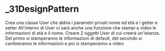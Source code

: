 # _31DesignPattern

Crea una classe User che abbia i parametri privati nome ed età e i getter e setter
All'interno di User ci sarà anche una funzione che stampi a video le informazioni di età e il nome.
Creare 2 oggetti User di cui creerà un'istanza.
Del primo si stamperanno le informazioni di default, del secondo si cambieranno le informazioni e poi si stamperanno a video
